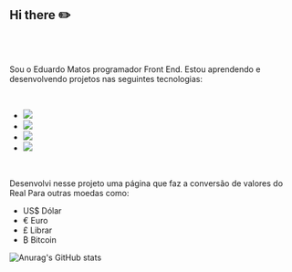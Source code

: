## Hi there :pencil2:
<br>
<br>
<p width="12">Sou o Eduardo Matos programador Front End. Estou aprendendo e desenvolvendo projetos nas seguintes tecnologias:</p>
<br>

<ul>
<li><img src="https://img.shields.io/badge/HTML5-E34F26?style=for-the-badge&logo=html5&logoColor=white"/></li>
<li><img src="https://img.shields.io/badge/CSS3-1572B6?style=for-the-badge&logo=css3&logoColor=white" /></li>
<li><img src="https://img.shields.io/badge/JavaScript-F7DF1E?style=for-the-badge&logo=javascript&logoColor=black" /></li>
<li><img src="https://img.shields.io/badge/React-20232A?style=for-the-badge&logo=react&logoColor=61DAFB" /></li>
</ul>

<br>
<p>Desenvolvi nesse projeto uma página que faz a conversão de valores do Real Para outras moedas como:</p>
<ul>
  <li>US$ Dólar</li>
  <li>€ Euro</li>
  <li>£ Librar</li>
  <li>₿ Bitcoin</li>
</ul>


![Anurag's GitHub stats](https://github-readme-stats.vercel.app/api?username=anuraghazra&show_icons=true&theme=dark)
